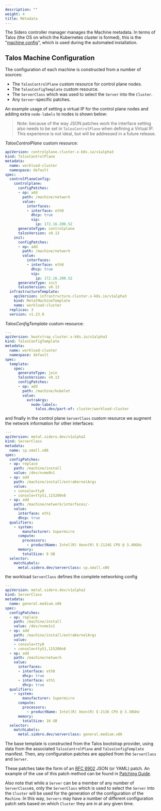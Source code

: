 ```yaml
---
description: ""
weight: 4
title: Metadata
---
```


The Sidero controller manager manages the Machine metadata.
In terms of Talos (the OS on which the Kubernetes cluster is formed), this is the
"[machine config](https://www.talos.dev/latest/reference/configuration/)",
which is used during the automated installation.

## Talos Machine Configuration

The configuration of each machine is constructed from a number of sources:

- The `TalosControlPlane` custom resource for control plane nodes.
- The `TalosConfigTemplate` custom resource.
- The `ServerClass` which was used to select the `Server` into the `Cluster`.
- Any `Server`-specific patches.

An example usage of setting a virtual IP for the control plane nodes and adding extra `node-labels` to nodes is shown below:

> Note: because of the way JSON patches work the interface setting also needs to be set in `TalosControlPlane` when defining a Virtual IP.
This experience is not ideal, but will be addressed in a future release.

*TalosControlPlane* custom resource:

```yaml
apiVersion: controlplane.cluster.x-k8s.io/v1alpha3
kind: TalosControlPlane
metadata:
  name: workload-cluster
  namespace: default
spec:
  controlPlaneConfig:
    controlplane:
      configPatches:
      - op: add
        path: /machine/network
        value:
          interfaces:
          - interface: eth0
            dhcp: true
            vip:
              ip: 172.16.200.52
      generateType: controlplane
      talosVersion: v0.13
    init:
      configPatches:
      - op: add
        path: /machine/network
        value:
          interfaces:
          - interface: eth0
            dhcp: true
            vip:
              ip: 172.16.200.52
      generateType: init
      talosVersion: v0.13
  infrastructureTemplate:
    apiVersion: infrastructure.cluster.x-k8s.io/v1alpha3
    kind: MetalMachineTemplate
    name: workload-cluster
  replicas: 3
  version: v1.23.0
```

*TalosConfigTemplate* custom resource:

```yaml
---
apiVersion: bootstrap.cluster.x-k8s.io/v1alpha3
kind: TalosConfigTemplate
metadata:
  name: workload-cluster
  namespace: default
spec:
  template:
    spec:
      generateType: join
      talosVersion: v0.13
      configPatches:
      - op: add
        path: /machine/kubelet
        value:
          extraArgs:
            node-labels:
              talos.dev/part-of: cluster/workload-cluster
```

and finally in the control plane `ServerClass` custom resource we augment the network information for other interfaces:

```yaml
---
apiVersion: metal.sidero.dev/v1alpha2
kind: ServerClass
metadata:
  name: cp.small.x86
spec:
  configPatches:
  - op: replace
    path: /machine/install
    value: /dev/nvme0n1
  - op: add
    path: /machine/install/extraKernelArgs
    value:
    - console=tty0
    - console=ttyS1,115200n8
  - op: add
    path: /machine/network/interfaces/-
    value:
      interface: eth1
      dhcp: true
  qualifiers:
    - system:
        manufacturer: Supermicro
      compute:
        processors:
          - productName: Intel(R) Xeon(R) E-2124G CPU @ 3.40GHz
      memory:
        totalSize: 8 GB
  selector:
    matchLabels:
      metal.sidero.dev/serverclass: cp.small.x86
```

the workload `ServerClass` defines the complete networking config

```yaml
---
apiVersion: metal.sidero.dev/v1alpha2
kind: ServerClass
metadata:
  name: general.medium.x86
spec:
  configPatches:
  - op: replace
    path: /machine/install
    value: /dev/nvme1n1
  - op: add
    path: /machine/install/extraKernelArgs
    value:
    - console=tty0
    - console=ttyS1,115200n8
  - op: add
    path: /machine/network
    value:
      interfaces:
      - interface: eth0
        dhcp: true
      - interface: eth1
        dhcp: true
  qualifiers:
    - system:
        manufacturer: Supermicro
      compute:
        processors:
          - productName: Intel(R) Xeon(R) E-2136 CPU @ 3.30GHz
      memory:
        totalSize: 16 GB
  selector:
    matchLabels:
      metal.sidero.dev/serverclass: general.medium.x86
```

The base template is constructed from the Talos bootstrap provider, using data from the associated `TalosControlPlane` and `TalosConfigTemplate` manifest.
Then, any configuration patches are applied from the `ServerClass` and `Server`.

These patches take the form of an [RFC 6902](https://tools.ietf.org/html/rfc6902) JSON (or YAML) patch.
An example of the use of this patch method can be found in [Patching Guide](../../guides/patching/).

Also note that while a `Server` can be a member of any number of `ServerClass`es, only the `ServerClass` which is used to select the `Server` into the `Cluster` will be used for the generation of the configuration of the `Machine`.
In this way, `Servers` may have a number of different configuration patch sets based on which `Cluster` they are in at any given time.
